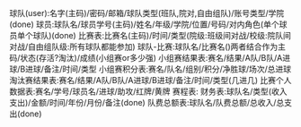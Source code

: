 球队(user):名字(主码)/密码/邮箱/球队类型(班队,院对,自由组队)/账号类型/学院(done)
球员:球队名/球员学号(主码)/姓名/年级/学院/位置/号码/对内角色(单个球员单个球队)(done)
比赛表:比赛名(主码)/时间/类型(院级:班级间对战/校级:院队间对战/自由组队级:所有球队都能参加)
球队-比赛:球队名/比赛名()两者结合作为主码/状态(存活?淘汰)/成绩(小组赛or多少强)
小组赛结果表:赛名/结果/A队/B队/A进球/B进球/备注/时间/类型
小组赛积分表:赛名/队名/组别/积分/净胜球/场次/总进球
淘汰赛结果表:赛名/结果/A队/B队/A进球/B进球/备注/时间/类型(几进几)
比赛个人数据表:赛名/学号/球员名/进球/助攻/红牌/黄牌
赛程表:
财务表:球队名/类型(收入支出)/金额/时间/年份/月份/备注(done)
队费总额表:球队名/队费总额/总收入/总支出(done)
